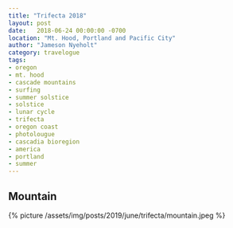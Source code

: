 ```yaml
---
title: "Trifecta 2018"
layout: post
date:   2018-06-24 00:00:00 -0700
location: "Mt. Hood, Portland and Pacific City"
author: "Jameson Nyeholt"
category: travelogue
tags:
- oregon
- mt. hood
- cascade mountains
- surfing
- summer solstice
- solstice
- lunar cycle
- trifecta
- oregon coast
- photolougue
- cascadia bioregion
- america
- portland
- summer
---
```


## Mountain
{% picture /assets/img/posts/2019/june/trifecta/mountain.jpeg %}




